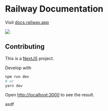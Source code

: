 # Railway Documentation

Visit [docs.railway.app](https://docs.railway.app)

![](https://railway.app/og.png)

## Contributing

This is a [NextJS](https://nextjs.org) project.

Develop with

```bash
npm run dev
# or
yarn dev
```

Open [http://localhost:3000](http://localhost:3000) to see the result.

asdf

